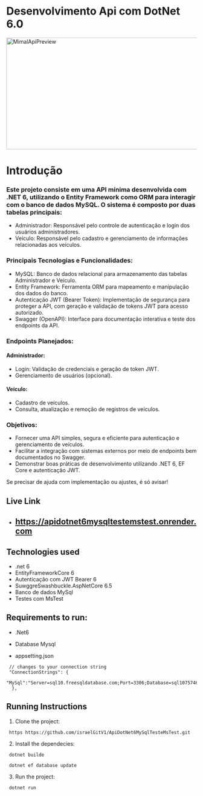 # Desenvolvimento Api com DotNet 6.0 

<img src="https://github.com/israelGitV1/ApiDotNet6MySqlTesteMsTest/tree/main/Api/preview/preview.png"
alt="MimalApiPreview" height="295" width="638">

# Introdução

### Este projeto consiste em uma API mínima desenvolvida com .NET 6, utilizando o Entity Framework como ORM para interagir com o banco de dados MySQL. O sistema é composto por duas tabelas principais:
 * Administrador: Responsável pelo controle de autenticação e login dos usuários administradores.
 * Veículo: Responsável pelo cadastro e gerenciamento de informações relacionadas aos veículos.

### Principais Tecnologias e Funcionalidades:

 *  MySQL: Banco de dados relacional para armazenamento das tabelas Administrador e Veículo.
 *  Entity Framework: Ferramenta ORM para mapeamento e manipulação dos dados do banco.
 *  Autenticação JWT (Bearer Token): Implementação de segurança para proteger a API, com geração e validação de tokens JWT para acesso autorizado.
 *  Swagger (OpenAPI): Interface para documentação interativa e teste dos endpoints da API.

### Endpoints Planejados:

   #### Administrador:
   * Login: Validação de credenciais e geração de token JWT.
   * Gerenciamento de usuários (opcional).

   #### Veículo:
   * Cadastro de veículos.
   * Consulta, atualização e remoção de registros de veículos.

### Objetivos:

* Fornecer uma API simples, segura e eficiente para autenticação e gerenciamento de veículos.
* Facilitar a integração com sistemas externos por meio de endpoints bem documentados no Swagger.
* Demonstrar boas práticas de desenvolvimento utilizando .NET 6, EF Core e autenticação JWT.

Se precisar de ajuda com implementação ou ajustes, é só avisar!


## Live Link

* ## https://apidotnet6mysqltestemstest.onrender.com

## Technologies used

 * .net 6 
 * EntityFrameworkCore 6
 * Autenticação com JWT Bearer 6
 * SuwggreSwashbuckle.AspNetCore 6.5
 * Banco de dados MySql
 * Testes com MsTest

## Requirements to run:

- .Net6 

- Database Mysql 
* appsetting.json
```
 // changes to your connection string
 "ConnectionStrings": {
    "MySql":"Server=sql10.freesqldatabase.com;Port=3306;Database=sql10757463;User=sql10757463;Password=plpsjWwCy1;SslMode=Preferred;"
  },
```

## Running Instructions

1. Clone the project:

```
 https https://github.com/israelGitV1/ApiDotNet6MySqlTesteMsTest.git
```

2. Install the dependecies:

```
 dotnet builde
```
```
 dotnet ef database update 
```

3. Run the project:

```
 dotnet run
```

